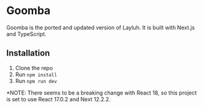 # Goomba
Goomba is the ported and updated version of Layluh. It is built with Next.js and TypeScript.

## Installation
1. Clone the repo
2. Run `npm install`
3. Run `npm run dev`

*NOTE: There seems to be a breaking change with React 18, so this project is set to use React 17.0.2 and Next 12.2.2.